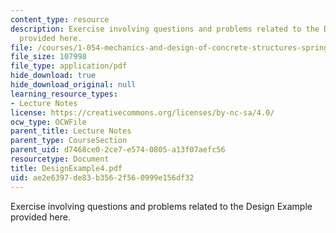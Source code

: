 ```yaml
---
content_type: resource
description: Exercise involving questions and problems related to the Design Example
  provided here.
file: /courses/1-054-mechanics-and-design-of-concrete-structures-spring-2004/ae2e6397de83b3562f560999e156df32_DesignExample4.pdf
file_size: 107998
file_type: application/pdf
hide_download: true
hide_download_original: null
learning_resource_types:
- Lecture Notes
license: https://creativecommons.org/licenses/by-nc-sa/4.0/
ocw_type: OCWFile
parent_title: Lecture Notes
parent_type: CourseSection
parent_uid: d7468ce0-2ce7-e574-0805-a13f07aefc56
resourcetype: Document
title: DesignExample4.pdf
uid: ae2e6397-de83-b356-2f56-0999e156df32
---
```

Exercise involving questions and problems related to the Design Example provided here.